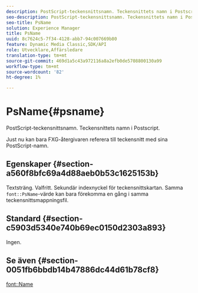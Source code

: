 ```yaml
---
description: PostScript-teckensnittsnamn. Teckensnittets namn i Postscript.
seo-description: PostScript-teckensnittsnamn. Teckensnittets namn i Postscript.
seo-title: PsName
solution: Experience Manager
title: PsName
uuid: 8c7624c5-7f34-4128-abb7-94c007669b80
feature: Dynamic Media Classic,SDK/API
role: Utvecklare,Affärsledare
translation-type: tm+mt
source-git-commit: 469d1a5c43a972116a8a2efb0de5708800130a99
workflow-type: tm+mt
source-wordcount: '82'
ht-degree: 1%

---
```



# PsName{#psname}

PostScript-teckensnittsnamn. Teckensnittets namn i Postscript.

Just nu kan bara FXG-återgivaren referera till teckensnitt med sina PostScript-namn.

## Egenskaper {#section-a560f8bfc69a4d88aeb0b53c1625153b}

Textsträng. Valfritt. Sekundär indexnyckel för teckensnittskartan. Samma `font::PsName`-värde kan bara förekomma en gång i samma teckensnittsmappningsfil.

## Standard {#section-c5903d5340e740b69ec0150d2303a893}

Ingen.

## Se även {#section-0051fb6bbdb14b47886dc44d61b78cf8}

[font::Name](/help/aem-is-ir-api/is-api/image-catalog/image-serving-api-ref/c-image-catalog-reference/c-font-map-reference/r-name-font.md)
